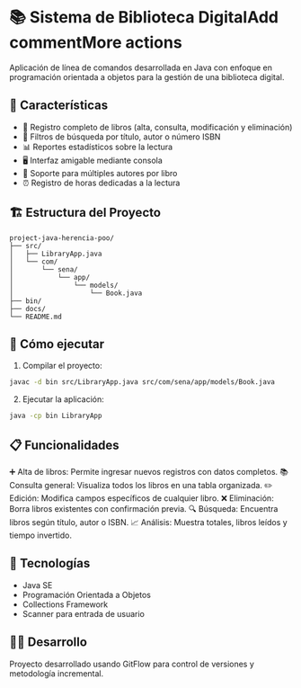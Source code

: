 # 📚 Sistema de Biblioteca DigitalAdd commentMore actions

Aplicación de línea de comandos desarrollada en Java con enfoque en programación orientada a objetos para la gestión de una biblioteca digital.

## 🎯 Características

- 📌 Registro completo de libros (alta, consulta, modificación y eliminación)
- 🔎 Filtros de búsqueda por título, autor o número ISBN
- 📊 Reportes estadísticos sobre la lectura
- 🖥️ Interfaz amigable mediante consola
- 👥 Soporte para múltiples autores por libro
- ⏰ Registro de horas dedicadas a la lectura

## 🏗️ Estructura del Proyecto

```
project-java-herencia-poo/
├── src/
│   ├── LibraryApp.java
│   └── com/
│       └── sena/
│           └── app/
│               └── models/
│                   └── Book.java
├── bin/
├── docs/
└── README.md
```

## 🚀 Cómo ejecutar

1. Compilar el proyecto:
```bash
javac -d bin src/LibraryApp.java src/com/sena/app/models/Book.java
```

2. Ejecutar la aplicación:
```bash
java -cp bin LibraryApp
```

## 📋 Funcionalidades

➕ Alta de libros: Permite ingresar nuevos registros con datos completos.
📚 Consulta general: Visualiza todos los libros en una tabla organizada.
✏️ Edición: Modifica campos específicos de cualquier libro.
❌ Eliminación: Borra libros existentes con confirmación previa.
🔍 Búsqueda: Encuentra libros según título, autor o ISBN.
📈 Análisis: Muestra totales, libros leídos y tiempo invertido.

## 🔧 Tecnologías

- Java SE
- Programación Orientada a Objetos
- Collections Framework
- Scanner para entrada de usuario

## 👨‍💻 Desarrollo

Proyecto desarrollado usando GitFlow para control de versiones y metodología incremental.